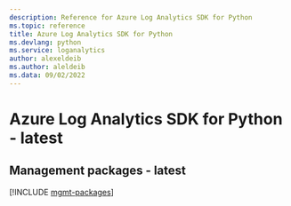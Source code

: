 ```yaml
---
description: Reference for Azure Log Analytics SDK for Python
ms.topic: reference
title: Azure Log Analytics SDK for Python
ms.devlang: python
ms.service: loganalytics
author: alexeldeib
ms.author: aleldeib
ms.data: 09/02/2022
---
```

# Azure Log Analytics SDK for Python - latest

## Management packages - latest
[!INCLUDE [mgmt-packages](log-analytics-mgmt-index.md)]